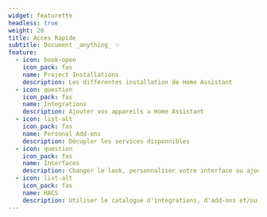 ```yaml
---
widget: featurette
headless: true
weight: 20
title: Acces Rapide
subtitle: Document _anything_ ✨
feature:
  - icon: book-open
    icon_pack: fas
    name: Project Installations
    description: Les differentes installation de Home Assistant
  - icon: question
    icon_pack: fas
    name: Integrations
    description: Ajouter vos appareils a Home Assistant
  - icon: list-alt
    icon_pack: fas
    name: Personal Add-ons
    description: Décupler les services disponnibles
  - icon: question
    icon_pack: fas
    name: Interfaces
    description: Changer le look, personnaliser votre interface ou ajouter des "cards".
  - icon: list-alt
    icon_pack: fas
    name: HACS
    description: Utiliser le catalogue d'integrations, d'add-ons et/ou de cartes grace au formidable travail de la communauté.
---
```

